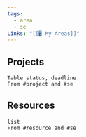 ```yaml
---
tags:
  - area
  - se
Links: "[[🖥️ My Areas]]"
---
```

## Projects

```dataview
Table status, deadline
From #project and #se
```
## Resources

```dataview
list
From #resource and #se
```